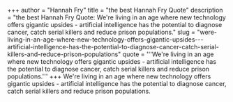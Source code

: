 +++
author = "Hannah Fry"
title = "the best Hannah Fry Quote"
description = "the best Hannah Fry Quote: We're living in an age where new technology offers gigantic upsides - artificial intelligence has the potential to diagnose cancer, catch serial killers and reduce prison populations."
slug = "were-living-in-an-age-where-new-technology-offers-gigantic-upsides---artificial-intelligence-has-the-potential-to-diagnose-cancer-catch-serial-killers-and-reduce-prison-populations"
quote = '''We're living in an age where new technology offers gigantic upsides - artificial intelligence has the potential to diagnose cancer, catch serial killers and reduce prison populations.'''
+++
We're living in an age where new technology offers gigantic upsides - artificial intelligence has the potential to diagnose cancer, catch serial killers and reduce prison populations.

